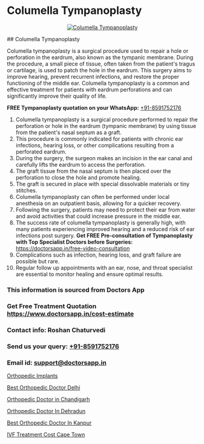 # Columella Tympanoplasty

<p align="center">
  <a href="null">
    <img src="null" alt="Columella Tympanoplasty">
  </a>
</p>
## Columella Tympanoplasty

Columella tympanoplasty is a surgical procedure used to repair a hole or perforation in the eardrum, also known as the tympanic membrane. During the procedure, a small piece of tissue, often taken from the patient's tragus or cartilage, is used to patch the hole in the eardrum. This surgery aims to improve hearing, prevent recurrent infections, and restore the proper functioning of the middle ear. Columella tympanoplasty is a common and effective treatment for patients with eardrum perforations and can significantly improve their quality of life.

**FREE Tympanoplasty quotation on your WhatsApp:**  [+91-8591752176](https://api.whatsapp.com/send?phone=8591752176)

1) Columella tympanoplasty is a surgical procedure performed to repair the perforation or hole in the eardrum (tympanic membrane) by using tissue from the patient's nasal septum as a graft.
2) This procedure is commonly indicated for patients with chronic ear infections, hearing loss, or other complications resulting from a perforated eardrum.
3) During the surgery, the surgeon makes an incision in the ear canal and carefully lifts the eardrum to access the perforation.
4) The graft tissue from the nasal septum is then placed over the perforation to close the hole and promote healing.
5) The graft is secured in place with special dissolvable materials or tiny stitches.
6) Columella tympanoplasty can often be performed under local anesthesia on an outpatient basis, allowing for a quicker recovery.
7) Following the surgery, patients may need to protect their ear from water and avoid activities that could increase pressure in the middle ear.
8) The success rate of columella tympanoplasty is generally high, with many patients experiencing improved hearing and a reduced risk of ear infections post surgery.
**Get FREE Pre-consultation of Tympanoplasty with Top Specialist Doctors before Surgeries:** https://doctorsapp.in/free-video-consultation
9) Complications such as infection, hearing loss, and graft failure are possible but rare.
10) Regular follow up appointments with an ear, nose, and throat specialist are essential to monitor healing and ensure optimal results.

### This information is sourced from Doctors App 
### Get Free Treatment Quotation https://www.doctorsapp.in/cost-estimate
### Contact info: Roshan Chaturvedi 
### Send us your query: [+91-8591752176](https://api.whatsapp.com/send?phone=8591752176) 
### Email id: support@doctorsapp.in

[Orthopedic Implants](https://www.linkedin.com/pulse/orthopedic-implants-doctorsappin-t033c?trackingId=cR9OoPxKoGzoXDNhC5WJIA%3D%3D&lipi=urn%3Ali%3Apage%3Ad_flagship3_company_admin%3BcTUR6naWQkWjeA%2BR15noZQ%3D%3D)

[Best Orthopedic Doctor Delhi](https://www.linkedin.com/pulse/best-orthopedic-doctor-delhi-doctorsapp-united-arab-emirates-xqfje?trackingId=DPcWUgjMNsH%2FwZnTRgKkvw%3D%3D&lipi=urn%3Ali%3Apage%3Ad_flagship3_company_admin%3BSXrbBuk4SwWZ8nIcZ2zSvw%3D%3D)

[Orthopedic Doctor in Chandigarh](https://medium.com/@vimalrana22/orthopedic-doctor-in-chandigarh-2ef95e164ea2)

[Orthopedic Doctor In Dehradun](https://medium.com/@vimalrana22/orthopedic-doctor-in-dehradun-a6c0bcc6ead0)

[Best Orthopedic Doctor In Kanpur](https://doctors-apps.github.io/doctorsapp/best-orthopedic-doctor-in-kanpur)

[IVF Treatment Cost Cape Town](https://doctors-apps.github.io/doctorsapp/ivf-treatment-cost-cape-town)

